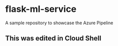 # flask-ml-service
A sample repository to showcase the Azure Pipeline

## This was edited in Cloud Shell